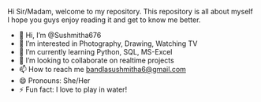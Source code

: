 Hi Sir/Madam, welcome to my repository. This repository is all about myself I hope you guys enjoy reading it and get to know me better.
- 👋 Hi, I’m @Sushmitha676
- 👀 I’m interested in Photography, Drawing, Watching TV
- 🌱 I’m currently learning Python, SQL, MS-Excel
- 💞️ I’m looking to collaborate on realtime projects 
- 📫 How to reach me bandlasushmitha6@gmail.com
- 😄 Pronouns: She/Her
- ⚡ Fun fact: I love to play in water!
